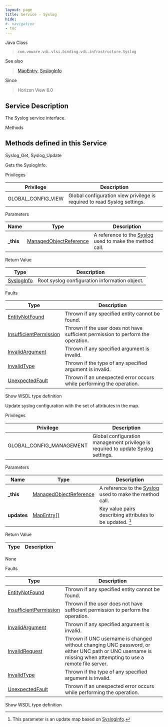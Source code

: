 ```yaml
---
layout: page
title: Service - Syslog
hide:
#- navigation
- toc
---
```








Java Class
> `com.vmware.vdi.vlsi.binding.vdi.infrastructure.Syslog`

See also
> [MapEntry](vdi.util.MapEntry.md), [SyslogInfo](vdi.infrastructure.Syslog.SyslogInfo.md)

Since
> Horizon View 6.0





## Service Description

The Syslog service interface.

Methods

Methods defined in this Service
---
Syslog_Get, Syslog_Update




Gets the SyslogInfo.

Privileges

Privilege |  Description
---|---
GLOBAL_CONFIG_VIEW|  Global configuration view privilege is required to read Syslog settings.



Parameters

Name| Type| Description
---|---|---
**_this**| [ManagedObjectReference](vmodl.ManagedObjectReference.md)|  A reference to the [Syslog](vdi.infrastructure.Syslog.md) used to make the method call.



Return Value

Type |  Description
---|---
[SyslogInfo](vdi.infrastructure.Syslog.SyslogInfo.md)| Root syslog configuration information object.



Faults

Type |  Description
---|---
[EntityNotFound](vdi.fault.EntityNotFound.md)| Thrown if any specified entity cannot be found.
[InsufficientPermission](vdi.fault.InsufficientPermission.md)| Thrown if the user does not have sufficient permission to perform the operation.
[InvalidArgument](vdi.fault.InvalidArgument.md)| Thrown if any specified argument is invalid.
[InvalidType](vdi.fault.InvalidType.md)| Thrown if the type of any specified argument is invalid.
[UnexpectedFault](vdi.fault.UnexpectedFault.md)| Thrown if an unexpected error occurs while performing the operation.

Show WSDL type definition







Update syslog configuration with the set of attributes in the map.

Privileges

Privilege |  Description
---|---
GLOBAL_CONFIG_MANAGEMENT|  Global configuration management privilege is required to update Syslog settings.



Parameters

Name| Type| Description
---|---|---
**_this**| [ManagedObjectReference](vmodl.ManagedObjectReference.md)|  A reference to the [Syslog](vdi.infrastructure.Syslog.md) used to make the method call.
**updates**| [MapEntry[]](vdi.util.MapEntry.md)|  Key value pairs describing attributes to be updated. [^303]





Return Value

Type |  Description
---|---
None



Faults

Type |  Description
---|---
[EntityNotFound](vdi.fault.EntityNotFound.md)| Thrown if any specified entity cannot be found.
[InsufficientPermission](vdi.fault.InsufficientPermission.md)| Thrown if the user does not have sufficient permission to perform the operation.
[InvalidArgument](vdi.fault.InvalidArgument.md)| Thrown if any specified argument is invalid.
[InvalidRequest](vdi.fault.InvalidRequest.md)| Thrown if UNC username is changed without changing UNC password, or either UNC path or UNC username is missing when attempting to use a remote file server.
[InvalidType](vdi.fault.InvalidType.md)| Thrown if the type of any specified argument is invalid.
[UnexpectedFault](vdi.fault.UnexpectedFault.md)| Thrown if an unexpected error occurs while performing the operation.

Show WSDL type definition












 


[^303]: This parameter is an update map based on [SyslogInfo](vdi.infrastructure.Syslog.SyslogInfo.md "SyslogInfo").